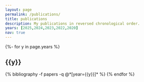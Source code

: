 ```yaml
---
layout: page
permalink: /publications/
title: publications
description: My publications in reversed chronological order.
years: [2025,2024,2023,2022,2020]
nav: true
---
```

<!-- _pages/publications.md -->
<div class="publications">

{%- for y in page.years %}
  <h2 class="year">{{y}}</h2>
  {% bibliography -f papers -q @*[year={{y}}]* %}
{% endfor %}

</div>

